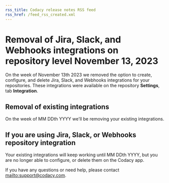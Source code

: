 ```yaml
---
rss_title: Codacy release notes RSS feed
rss_href: /feed_rss_created.xml
---
```


# Removal of Jira, Slack, and Webhooks integrations on repository level November 13, 2023

On the week of November 13th 2023 we removed the option to create, configure, and delete Jira, Slack, and Webhooks integrations for your repositories. These integrations were available on the repository **Settings**, tab **Integration**.

<!--TODO CY-7215 Add rationale for this removal-->

## Removal of existing integrations

On the week of MM DDth YYYY we'll be removing your existing integrations.<!--TODO CY-7215 Update date to remove existing integrations-->

<!--TODO CY-7215 Impacts?-->

## If you are using Jira, Slack, or Webhooks repository integration

Your existing integrations will keep working until MM DDth YYYY, but you are no longer able to configure, or delete them on the Codacy app.

<!--TODO CY-7215 Instructions for customers?-->

If you have any questions or need help, please contact <mailto:support@codacy.com>.
